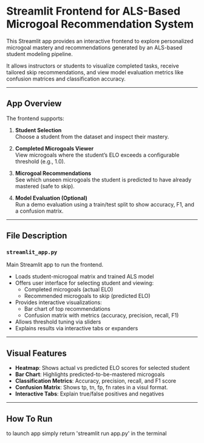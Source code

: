 # Streamlit Frontend for ALS-Based Microgoal Recommendation System

This Streamlit app provides an interactive frontend to explore personalized microgoal mastery and recommendations generated by an ALS-based student modeling pipeline.

It allows instructors or students to visualize completed tasks, receive tailored skip recommendations, and view model evaluation metrics like confusion matrices and classification accuracy.

---

## App Overview

The frontend supports:

1. **Student Selection**  
   Choose a student from the dataset and inspect their mastery.

2. **Completed Microgoals Viewer**  
   View microgoals where the student’s ELO exceeds a configurable threshold (e.g., 1.0).

3. **Microgoal Recommendations**  
   See which unseen microgoals the student is predicted to have already mastered (safe to skip).

4. **Model Evaluation (Optional)**  
   Run a demo evaluation using a train/test split to show accuracy, F1, and a confusion matrix.

---

## File Description

### `streamlit_app.py`

Main Streamlit app to run the frontend.

- Loads student-microgoal matrix and trained ALS model
- Offers user interface for selecting student and viewing:
  - Completed microgoals (actual ELO)
  - Recommended microgoals to skip (predicted ELO)
- Provides interactive visualizations:
  - Bar chart of top recommendations
  - Confusion matrix with metrics (accuracy, precision, recall, F1)
- Allows threshold tuning via sliders
- Explains results via interactive tabs or expanders

---

## Visual Features

- **Heatmap**: Shows actual vs predicted ELO scores for selected student  
- **Bar Chart**: Highlights predicted-to-be-mastered microgoals  
- **Classification Metrics**: Accuracy, precision, recall, and F1 score  
- **Confusion Matrix**: Shows tp, tn, fp, fn rates in a visul format.
- **Interactive Tabs**: Explain true/false positives and negatives  

---

## How To Run

to launch app simply return 'streamlit run app.py' in the terminal